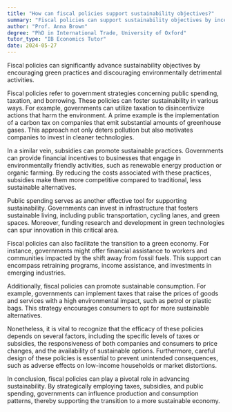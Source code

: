 ```yaml
---
title: "How can fiscal policies support sustainability objectives?"
summary: "Fiscal policies can support sustainability objectives by incentivising green practices and discouraging environmentally harmful activities."
author: "Prof. Anna Brown"
degree: "PhD in International Trade, University of Oxford"
tutor_type: "IB Economics Tutor"
date: 2024-05-27
---
```


Fiscal policies can significantly advance sustainability objectives by encouraging green practices and discouraging environmentally detrimental activities.

Fiscal policies refer to government strategies concerning public spending, taxation, and borrowing. These policies can foster sustainability in various ways. For example, governments can utilize taxation to disincentivize actions that harm the environment. A prime example is the implementation of a carbon tax on companies that emit substantial amounts of greenhouse gases. This approach not only deters pollution but also motivates companies to invest in cleaner technologies.

In a similar vein, subsidies can promote sustainable practices. Governments can provide financial incentives to businesses that engage in environmentally friendly activities, such as renewable energy production or organic farming. By reducing the costs associated with these practices, subsidies make them more competitive compared to traditional, less sustainable alternatives.

Public spending serves as another effective tool for supporting sustainability. Governments can invest in infrastructure that fosters sustainable living, including public transportation, cycling lanes, and green spaces. Moreover, funding research and development in green technologies can spur innovation in this critical area.

Fiscal policies can also facilitate the transition to a green economy. For instance, governments might offer financial assistance to workers and communities impacted by the shift away from fossil fuels. This support can encompass retraining programs, income assistance, and investments in emerging industries.

Additionally, fiscal policies can promote sustainable consumption. For example, governments can implement taxes that raise the prices of goods and services with a high environmental impact, such as petrol or plastic bags. This strategy encourages consumers to opt for more sustainable alternatives.

Nonetheless, it is vital to recognize that the efficacy of these policies depends on several factors, including the specific levels of taxes or subsidies, the responsiveness of both companies and consumers to price changes, and the availability of sustainable options. Furthermore, careful design of these policies is essential to prevent unintended consequences, such as adverse effects on low-income households or market distortions.

In conclusion, fiscal policies can play a pivotal role in advancing sustainability. By strategically employing taxes, subsidies, and public spending, governments can influence production and consumption patterns, thereby supporting the transition to a more sustainable economy.
    